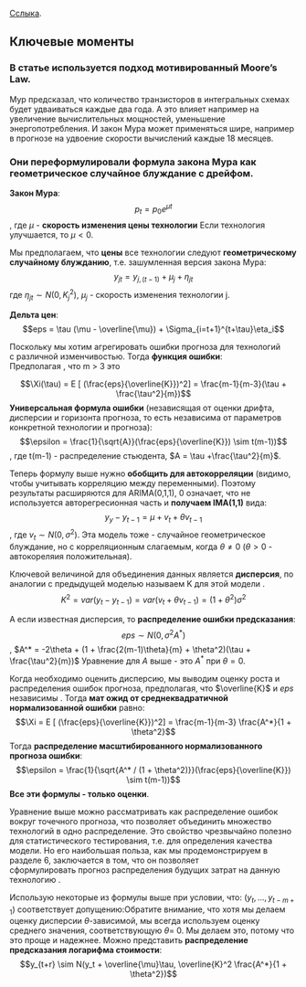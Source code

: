 [Сслыка](https://www.sciencedirect.com/science/article/pii/S0048733315001699).

## Ключевые моменты
### В статье используется подход мотивированный Moore’s Law.
Мур предсказал, что количество транзисторов в интегральных схемах будет удваиваться каждые два года. А это влияет например на увеличение вычислительных мощностей, уменьшение энергопотребления. И закон Мура может применяться шире, например в прогнозе на удвоение скорости вычислений каждые 18 месяцев.
### Они переформулировали формула закона Мура как геометрическое случайное блуждание с дрейфом.
**Закон Мура**:
$$p_t = p_0e^{\mu t}$$
, где $\mu$ - **скорость изменения цены технологии** 
Если технология улучшается, то $\mu < 0$.

Мы предполагаем, что **цены** все технологии следуют **геометрическому случайному блужданию**, т.е. зашумленная версия закона Мура:
$$y_{jt} = y_{j,(t-1)} + \mu_j + \eta_{jt}$$
где $\eta_{jt} \sim N(0, K_j^2)$, $\mu_j$ - скорость изменения технологии j.
 
**Дельта цен**:
$$eps = \tau (\mu - \overline{\mu}) + \Sigma_{i=t+1}^{t+\tau}\eta_i$$

Поскольку мы хотим агрегировать ошибки прогноза для технологий   
с различной изменчивостью. Тогда **функция ошибки**:  
Предполагая , что m > 3 это

$$\Xi(\tau) = E [ (\frac{eps}{\overline{K}})^2] = \frac{m-1}{m-3}(\tau + \frac{\tau^2}{m})$$
**Универсальная формула ошибки** (независящая от оценки дрифта, дисперсии и горизонта прогноза, то есть независима от параметров конкретной технологии и прогноза):
$$\epsilon = \frac{1}{\sqrt{A}}(\frac{eps}{\overline{K}}) \sim t(m-1))$$
, где t(m-1) - распределение стьюдента, $A = \tau +\frac{\tau^2}{m}$.

Теперь формулу выше нужно **обобщить для автокорреляции** (видимо, чтобы учитывать корреляцию между переменными). Поэтому результаты расширяются для ARIMA(0,1,1), 0 означает, что не используется авторегресионная часть и **получаем IMA(1,1)** вида:
$$y_y - y_{t-1} = \mu + v_t + \theta v_{t-1}$$
, где $v_t \sim N(0, \sigma^2)$.
Эта модель тоже - случайное геометрическое блуждание, но с корреляционным слагаемым, когда $\theta \neq 0$ ($\theta > 0$ - автокореляия положительная).

Ключевой величиной для объединения данных является **дисперсия**, по   
аналогии с предыдущей моделью называем K для этой модели . 
$$K^2 = var(y_t - y_{t-1}) = var(v_t + \theta v_{t-1})=(1 + \theta^2)\sigma^2$$


А если известная дисперсия, то **распределение ошибки предсказания**:
$$eps \sim N(0, \sigma^2 A^*)$$
, $A^* = -2\theta + (1 + \frac{2(m-1)\theta}{m} + \theta^2)(\tau + \frac{\tau^2}{m})$
Уравнение для $A$ выше - это $A^*$ при $\theta = 0$.

Когда необходимо оценить дисперсию, мы выводим оценку роста и распределения ошибок прогноза, предполагая, что $\overline{K}$ и $eps$ независимы . Тогда **мат ожид от среднеквадратичной нормализованной ошибки** равно:
$$\Xi = E [ (\frac{eps}{\overline{K}})^2] = \frac{m-1}{m-3} \frac{A^*}{1 + \theta^2}$$
Тогда **распределение масштибированного нормализованного прогноза ошибки**:
$$\epsilon = \frac{1}{\sqrt{A^* / (1 + \theta^2)}}(\frac{eps}{\overline{K}}) \sim t(m-1))$$
**Все эти формулы - только оценки**.

Уравнение выше можно рассматривать как распределение ошибок вокруг точечного прогноза, что позволяет объединить множество технологий в одно распределение. Это свойство чрезвычайно полезно для статистического тестирования, т.е. для определения качества модели. 
Но его наибольшая польза, как мы продемонстрируем в разделе 6, заключается в том, что он позволяет сформулировать прогноз распределения будущих затрат на данную технологию .

Использую некоторые из формулы выше при условии, что:
$(y_t, ..., y_{t-m+1})$ соответствует допущению:Обратите внимание, что хотя мы делаем оценку дисперсии $\theta$-зависимой, мы всегда используем оценку среднего значения, соответствующую $\theta$= 0. Мы делаем это, потому что это проще и надежнее.
Можно представить **распределение предсказания логарифма стоимости**:
$$y_{t+r} \sim N(y_t + \overline{\mu}\tau, \overline{K}^2 \frac{A^*}{1 + \theta^2})$$




